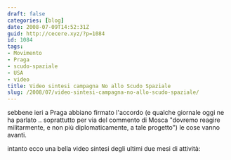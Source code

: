 ```yaml
---
draft: false
categories: [blog]
date: 2008-07-09T14:52:31Z
guid: http://cecere.xyz/?p=1084
id: 1084
tags:
- Movimento
- Praga
- scudo-spaziale
- USA
- video
title: Video sintesi campagna No allo Scudo Spaziale
slug: /2008/07/video-sintesi-campagna-no-allo-scudo-spaziale/
---
```


sebbene ieri a Praga abbiano firmato l'accordo (e qualche giornale oggi ne ha parlato .. soprattutto per via del commento di Mosca "dovremo reagire militarmente, e non più diplomaticamente, a tale progetto") le cose vanno avanti.
  
intanto ecco una bella video sintesi degli ultimi due mesi di attività: